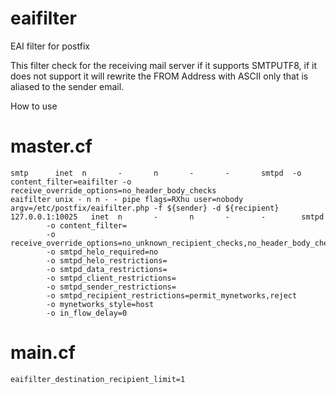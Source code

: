 # eaifilter
EAI filter for postfix 

This filter check for the receiving mail server if it supports SMTPUTF8, if it does not support it will rewrite the FROM Address with ASCII only that is aliased to the sender email.


How to use


# master.cf

```
smtp      inet  n       -       n       -       -       smtpd  -o content_filter=eaifilter -o receive_override_options=no_header_body_checks
eaifilter unix - n n - - pipe flags=RXhu user=nobody argv=/etc/postfix/eaifilter.php -f ${sender} -d ${recipient}
127.0.0.1:10025   inet  n       -       n       -       -        smtpd
        -o content_filter=
        -o receive_override_options=no_unknown_recipient_checks,no_header_body_checks,no_milters
        -o smtpd_helo_required=no
        -o smtpd_helo_restrictions=
        -o smtpd_data_restrictions=
        -o smtpd_client_restrictions=
        -o smtpd_sender_restrictions=
        -o smtpd_recipient_restrictions=permit_mynetworks,reject
        -o mynetworks_style=host
        -o in_flow_delay=0
```

# main.cf

``` 
eaifilter_destination_recipient_limit=1
```

